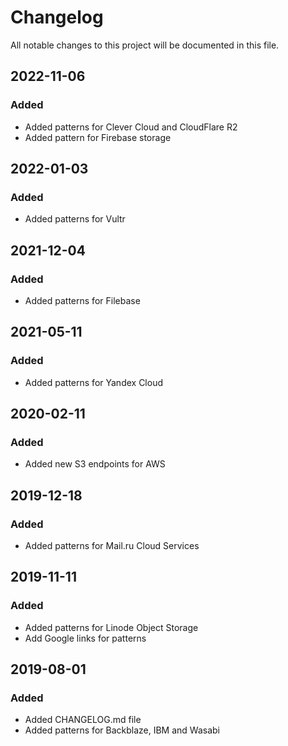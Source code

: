 # Changelog
All notable changes to this project will be documented in this file.

## 2022-11-06
### Added
- Added patterns for Clever Cloud and CloudFlare R2
- Added pattern for Firebase storage

## 2022-01-03
### Added
- Added patterns for Vultr

## 2021-12-04
### Added
- Added patterns for Filebase

## 2021-05-11
### Added
- Added patterns for Yandex Cloud

## 2020-02-11
### Added
- Added new S3 endpoints for AWS

## 2019-12-18
### Added
- Added patterns for Mail.ru Cloud Services

## 2019-11-11
### Added
- Added patterns for Linode Object Storage
- Add Google links for patterns

## 2019-08-01
### Added
- Added CHANGELOG.md file
- Added patterns for Backblaze, IBM and Wasabi
